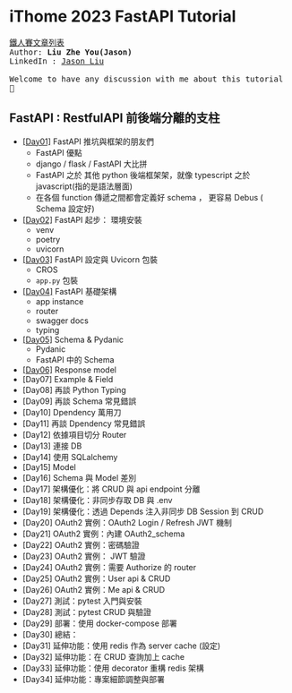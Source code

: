 # iThome 2023 FastAPI Tutorial

<a href="https://ithelp.ithome.com.tw/users/20148985/ironman/6772">鐵人賽文章列表</a>
<samp>
<br>
Author: <strong>Liu Zhe You(Jason)</strong><br>
LinkedIn : <a href="https://www.linkedin.com/in/zhe-you-liu-85aa13244//">Jason Liu</a><br>
<br>
Welcome to have any discussion with me about this tutorial 🙌<br>
</samp>


## FastAPI : RestfulAPI 前後端分離的支柱

-  [[Day01]](https://github.com/jason810496/iThome2023-FastAPI-Tutorial/tree/Day01)  FastAPI 推坑與框架的朋友們
    - FastAPI 優點
    - django / flask / FastAPI 大比拼
    - FastAPI 之於 其他 python 後端框架架，就像 typescript 之於 javascript(指的是語法層面)
    - 在各個 function 傳遞之間都會定義好 schema ， 更容易 Debus ( Schema 設定好)
- [[Day02]](https://github.com/jason810496/iThome2023-FastAPI-Tutorial/tree/Day02)  FastAPI 起步： 環境安裝
    - venv 
    - poetry 
    - uvicorn
- [[Day03]](https://github.com/jason810496/iThome2023-FastAPI-Tutorial/tree/Day03) FastAPI 設定與 Uvicorn 包裝
    - CROS
    - `app.py` 包裝
- [[Day04]](https://github.com/jason810496/iThome2023-FastAPI-Tutorial/tree/Day04) FastAPI 基礎架構
    - app instance
    - router
    - swagger docs 
    - typing
- [[Day05]](https://github.com/jason810496/iThome2023-FastAPI-Tutorial/tree/Day05) Schema & Pydanic
    - Pydanic
    - FastAPI 中的 Schema
- [[Day06]](https://github.com/jason810496/iThome2023-FastAPI-Tutorial/tree/Day06) Response model
- [Day07] Example & Field
- [Day08] 再談 Python Typing 
- [Day09] 再談 Schema 常見錯誤
- [Day10] Dpendency 萬用刀
- [Day11] 再談 Dpendency 常見錯誤
- [Day12] 依據項目切分 Router
- [Day13] 連接 DB
- [Day14] 使用 SQLalchemy
- [Day15] Model
- [Day16] Schema 與 Model 差別
- [Day17] 架構優化：將 CRUD 與 api endpoint 分離
- [Day18] 架構優化：非同步存取 DB 與 .env
- [Day19] 架構優化：透過 Depends 注入非同步 DB Session 到 CRUD
- [Day20] OAuth2 實例：OAuth2 Login / Refresh JWT 機制
- [Day21] OAuth2 實例：內建 OAuth2_schema
- [Day22] OAuth2 實例：密碼驗證
- [Day23] OAuth2 實例： JWT 驗證
- [Day24] OAuth2 實例：需要 Authorize 的 router
- [Day25] OAuth2 實例：User api & CRUD
- [Day26] OAuth2 實例：Me api & CRUD
- [Day27] 測試：pytest 入門與安裝
- [Day28] 測試：pytest CRUD 與驗證
- [Day29] 部署：使用 docker-compose 部署
- [Day30] 總結：
- [Day31] 延伸功能：使用 redis 作為 server cache (設定)
- [Day32] 延伸功能：在 CRUD 查詢加上 cache
- [Day33] 延伸功能：使用 decorator 重構 redis 架構
- [Day34] 延伸功能：專案細節調整與部署

    